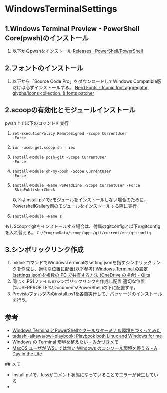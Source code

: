 # WindowsTerminalSettings
## 1.Windows Terminal Preview・PowerShell Core(pwsh)のインストール
1. 以下からpwshをインストール
  <a href="https://github.com/PowerShell/PowerShell/releases">Releases · PowerShell/PowerShell</a>
## 2.フォントのインストール
1. 以下から「Source Code Pro」をダウンロードしてWindows Compatible版だけは必ずインストールする。
    <a href="https://www.nerdfonts.com/#home">Nerd Fonts - Iconic font aggregator, glyphs/icons collection, &amp; fonts patcher</a>
## 2.scoopの有効化とモジュールインストール
pwsh上で以下のコマンドを実行
1. <code>Set-ExecutionPolicy RemoteSigned -Scope CurrentUser -Force</code>
2. <code>iwr -useb get.scoop.sh | iex</code>
3. <code>Install-Module posh-git -Scope CurrentUser -Force</code>
4. <code>Install-Module oh-my-posh -Scope CurrentUser -Force</code>
5. <code>Install-Module -Name PSReadLine -Scope CurrentUser -Force -SkipPublisherCheck</code>

   以下はinstall.ps1でzモジュールをインストールしない場合のために、
   PowershellGallery側のモジュールをインストールする際に実行。
6. <code>Install-Module -Name z</code>

もしScoopでgitをインストールする場合は、付属のgitconfigと以下のgitconfigを入れ替える。
<code>C:/ProgramData/scoop/apps/git/current/etc/gitconfig</code>
## 3.シンボリックリンク作成
1. mklinkコマンドでWindowsTerminalのsetting.jsonを指すシンボリックリンクを作成し、適切な位置に配置(以下参考)
   <a href="https://qiita.com/ma2shita/items/a6256ef3d81329f52ec7">Windows Terminal の設定(settings.json)を複数の PC で共有する方法 (OneDrive の場合) - Qiita</a>
2. 同じく.PS1ファイルのシンボリックリンクを作成し配置
   適切な位置(%USERPROFILE%\Documents\PowerShell)の下に配置する。
3. Provisioフォルダ内のinstall.ps1を各自実行して、パッケージのインストールを行う。
## 参考
<ul>
<li><a href="https://blog.mamansoft.net/2020/05/31/windows-terminal-and-power-shell-makes-beautiful">Windows TerminalとPowerShellでクールなターミナル環境をつくってみた</a></li>
  <li><a href="https://github.com/tadashi-aikawa/owl-playbook">tadashi-aikawa/owl-playbook: Playbook both Linux and Windows for me</a></li>
  <li><a href="https://mikazuki.hatenablog.jp/entry/2020/08/01/173459">Windows の Terminal 環境を整えたい - みかづきメモ</a></li>
  <li><a href="https://secon.dev/entry/2020/08/17/070735/">MacOS ユーザが WSL では無い Windows のコンソール環境を整える - A Day in the Life</a></li>
</ul>
## メモ
<ul>
   <li>install.ps1で、lessがコメント状態になっていることでエラーが発生している<li>
</ul>
